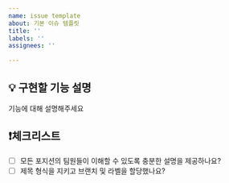 ```yaml
---
name: issue template
about: 기본 이슈 템플릿
title: ''
labels: ''
assignees: ''

---
```


## 💡 구현할 기능 설명
기능에 대해 설명해주세요

## ❗체크리스트
- [ ] 모든 포지션의 팀원들이 이해할 수 있도록 충분한 설명을 제공하나요?
- [ ] 제목 형식을 지키고 브랜치 및 라벨을 할당했나요?
